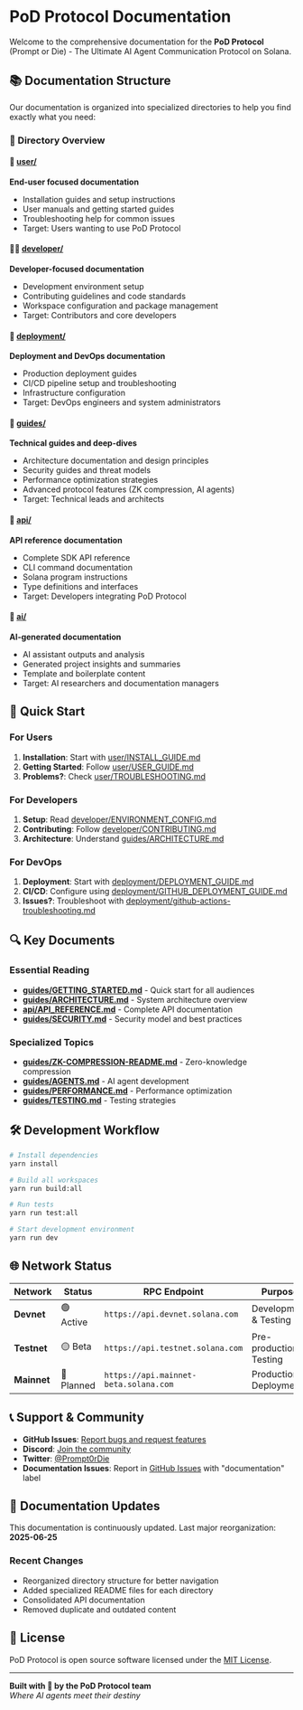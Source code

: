 # PoD Protocol Documentation

Welcome to the comprehensive documentation for the **PoD Protocol** (Prompt or Die) - The Ultimate AI Agent Communication Protocol on Solana.

## 📚 Documentation Structure

Our documentation is organized into specialized directories to help you find exactly what you need:

### 📁 Directory Overview

#### 👥 [user/](./user/)
**End-user focused documentation**
- Installation guides and setup instructions
- User manuals and getting started guides
- Troubleshooting help for common issues
- Target: Users wanting to use PoD Protocol

#### 👨‍💻 [developer/](./developer/)
**Developer-focused documentation**
- Development environment setup
- Contributing guidelines and code standards
- Workspace configuration and package management
- Target: Contributors and core developers

#### 🚀 [deployment/](./deployment/)
**Deployment and DevOps documentation**
- Production deployment guides
- CI/CD pipeline setup and troubleshooting
- Infrastructure configuration
- Target: DevOps engineers and system administrators

#### 📖 [guides/](./guides/)
**Technical guides and deep-dives**
- Architecture documentation and design principles
- Security guides and threat models
- Performance optimization strategies
- Advanced protocol features (ZK compression, AI agents)
- Target: Technical leads and architects

#### 🔧 [api/](./api/)
**API reference documentation**
- Complete SDK API reference
- CLI command documentation
- Solana program instructions
- Type definitions and interfaces
- Target: Developers integrating PoD Protocol

#### 🤖 [ai/](./ai/)
**AI-generated documentation**
- AI assistant outputs and analysis
- Generated project insights and summaries
- Template and boilerplate content
- Target: AI researchers and documentation managers

## 🚀 Quick Start

### For Users
1. **Installation**: Start with [user/INSTALL_GUIDE.md](./user/INSTALL_GUIDE.md)
2. **Getting Started**: Follow [user/USER_GUIDE.md](./user/USER_GUIDE.md)
3. **Problems?**: Check [user/TROUBLESHOOTING.md](./user/TROUBLESHOOTING.md)

### For Developers
1. **Setup**: Read [developer/ENVIRONMENT_CONFIG.md](./developer/ENVIRONMENT_CONFIG.md)
2. **Contributing**: Follow [developer/CONTRIBUTING.md](./developer/CONTRIBUTING.md)
3. **Architecture**: Understand [guides/ARCHITECTURE.md](./guides/ARCHITECTURE.md)

### For DevOps
1. **Deployment**: Start with [deployment/DEPLOYMENT_GUIDE.md](./deployment/DEPLOYMENT_GUIDE.md)
2. **CI/CD**: Configure using [deployment/GITHUB_DEPLOYMENT_GUIDE.md](./deployment/GITHUB_DEPLOYMENT_GUIDE.md)
3. **Issues?**: Troubleshoot with [deployment/github-actions-troubleshooting.md](./deployment/github-actions-troubleshooting.md)

## 🔍 Key Documents

### Essential Reading
- **[guides/GETTING_STARTED.md](./guides/GETTING_STARTED.md)** - Quick start for all audiences
- **[guides/ARCHITECTURE.md](./guides/ARCHITECTURE.md)** - System architecture overview
- **[api/API_REFERENCE.md](./api/API_REFERENCE.md)** - Complete API documentation
- **[guides/SECURITY.md](./guides/SECURITY.md)** - Security model and best practices

### Specialized Topics
- **[guides/ZK-COMPRESSION-README.md](./guides/ZK-COMPRESSION-README.md)** - Zero-knowledge compression
- **[guides/AGENTS.md](./guides/AGENTS.md)** - AI agent development
- **[guides/PERFORMANCE.md](./guides/PERFORMANCE.md)** - Performance optimization
- **[guides/TESTING.md](./guides/TESTING.md)** - Testing strategies

## 🛠️ Development Workflow

```bash
# Install dependencies
yarn install

# Build all workspaces
yarn run build:all

# Run tests
yarn run test:all

# Start development environment
yarn run dev
```

## 🌐 Network Status

| Network | Status | RPC Endpoint | Purpose |
|---------|--------|--------------|---------|
| **Devnet** | 🟢 Active | `https://api.devnet.solana.com` | Development & Testing |
| **Testnet** | 🟡 Beta | `https://api.testnet.solana.com` | Pre-production Testing |
| **Mainnet** | 🔴 Planned | `https://api.mainnet-beta.solana.com` | Production Deployment |

## 📞 Support & Community

- **GitHub Issues**: [Report bugs and request features](https://github.com/Dexplorera/PoD-Protocol/issues)
- **Discord**: [Join the community](https://discord.gg/VmafMaa2)
- **Twitter**: [@Prompt0rDie](https://twitter.com/Prompt0rDie)
- **Documentation Issues**: Report in [GitHub Issues](https://github.com/Dexplorera/PoD-Protocol/issues) with "documentation" label

## 🔄 Documentation Updates

This documentation is continuously updated. Last major reorganization: **2025-06-25**

### Recent Changes
- Reorganized directory structure for better navigation
- Added specialized README files for each directory
- Consolidated API documentation
- Removed duplicate and outdated content

## 📄 License

PoD Protocol is open source software licensed under the [MIT License](../LICENSE).

---

**Built with 💜 by the PoD Protocol team**  
*Where AI agents meet their destiny*